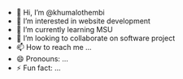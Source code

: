 - 👋 Hi, I’m @khumalothembi
- 👀 I’m interested in website development 
- 🌱 I’m currently learning MSU
- 💞️ I’m looking to collaborate on software project
- 📫 How to reach me ...
- 😄 Pronouns: ...
- ⚡ Fun fact: ...

<!---
khumalothembi/khumalothembi is a ✨ special ✨ repository because its `README.md` (this file) appears on your GitHub profile.
You can click the Preview link to take a look at your changes.
--->
